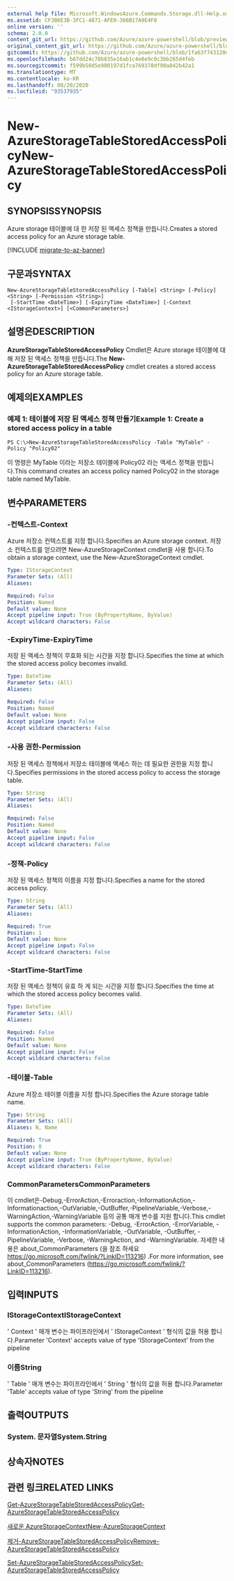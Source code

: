 ```yaml
---
external help file: Microsoft.WindowsAzure.Commands.Storage.dll-Help.xml
ms.assetid: CF3B6E3B-3FC1-4871-AFE0-366B17A9E4F8
online version: ''
schema: 2.0.0
content_git_url: https://github.com/Azure/azure-powershell/blob/preview/src/Storage/Commands.Storage/help/New-AzureStorageTableStoredAccessPolicy.md
original_content_git_url: https://github.com/Azure/azure-powershell/blob/preview/src/Storage/Commands.Storage/help/New-AzureStorageTableStoredAccessPolicy.md
gitcommit: https://github.com/Azure/azure-powershell/blob/1fa63f743120d7a7cd6cbb28ee43cd0f4c654af9
ms.openlocfilehash: b87dd24c78b835e16ab1c4e8e9c0c3bb265d4feb
ms.sourcegitcommit: f599b50d5e980197d1fca769378df90a842b42a1
ms.translationtype: MT
ms.contentlocale: ko-KR
ms.lasthandoff: 08/20/2020
ms.locfileid: "93537935"
---
```

# <span data-ttu-id="49f2a-101">New-AzureStorageTableStoredAccessPolicy</span><span class="sxs-lookup"><span data-stu-id="49f2a-101">New-AzureStorageTableStoredAccessPolicy</span></span>

## <span data-ttu-id="49f2a-102">SYNOPSIS</span><span class="sxs-lookup"><span data-stu-id="49f2a-102">SYNOPSIS</span></span>
<span data-ttu-id="49f2a-103">Azure storage 테이블에 대 한 저장 된 액세스 정책을 만듭니다.</span><span class="sxs-lookup"><span data-stu-id="49f2a-103">Creates a stored access policy for an Azure storage table.</span></span>

[!INCLUDE [migrate-to-az-banner](../../includes/migrate-to-az-banner.md)]

## <span data-ttu-id="49f2a-104">구문과</span><span class="sxs-lookup"><span data-stu-id="49f2a-104">SYNTAX</span></span>

```
New-AzureStorageTableStoredAccessPolicy [-Table] <String> [-Policy] <String> [-Permission <String>]
 [-StartTime <DateTime>] [-ExpiryTime <DateTime>] [-Context <IStorageContext>] [<CommonParameters>]
```

## <span data-ttu-id="49f2a-105">설명은</span><span class="sxs-lookup"><span data-stu-id="49f2a-105">DESCRIPTION</span></span>
<span data-ttu-id="49f2a-106">**AzureStorageTableStoredAccessPolicy** Cmdlet은 Azure storage 테이블에 대해 저장 된 액세스 정책을 만듭니다.</span><span class="sxs-lookup"><span data-stu-id="49f2a-106">The **New-AzureStorageTableStoredAccessPolicy** cmdlet creates a stored access policy for an Azure storage table.</span></span>

## <span data-ttu-id="49f2a-107">예제의</span><span class="sxs-lookup"><span data-stu-id="49f2a-107">EXAMPLES</span></span>

### <span data-ttu-id="49f2a-108">예제 1: 테이블에 저장 된 액세스 정책 만들기</span><span class="sxs-lookup"><span data-stu-id="49f2a-108">Example 1: Create a stored access policy in a table</span></span>
```
PS C:\>New-AzureStorageTableStoredAccessPolicy -Table "MyTable" -Policy "Policy02"
```

<span data-ttu-id="49f2a-109">이 명령은 MyTable 이라는 저장소 테이블에 Policy02 라는 액세스 정책을 만듭니다.</span><span class="sxs-lookup"><span data-stu-id="49f2a-109">This command creates an access policy named Policy02 in the storage table named MyTable.</span></span>

## <span data-ttu-id="49f2a-110">변수</span><span class="sxs-lookup"><span data-stu-id="49f2a-110">PARAMETERS</span></span>

### <span data-ttu-id="49f2a-111">-컨텍스트</span><span class="sxs-lookup"><span data-stu-id="49f2a-111">-Context</span></span>
<span data-ttu-id="49f2a-112">Azure 저장소 컨텍스트를 지정 합니다.</span><span class="sxs-lookup"><span data-stu-id="49f2a-112">Specifies an Azure storage context.</span></span>
<span data-ttu-id="49f2a-113">저장소 컨텍스트를 얻으려면 New-AzureStorageContext cmdlet을 사용 합니다.</span><span class="sxs-lookup"><span data-stu-id="49f2a-113">To obtain a storage context, use the New-AzureStorageContext cmdlet.</span></span>

```yaml
Type: IStorageContext
Parameter Sets: (All)
Aliases: 

Required: False
Position: Named
Default value: None
Accept pipeline input: True (ByPropertyName, ByValue)
Accept wildcard characters: False
```

### <span data-ttu-id="49f2a-114">-ExpiryTime</span><span class="sxs-lookup"><span data-stu-id="49f2a-114">-ExpiryTime</span></span>
<span data-ttu-id="49f2a-115">저장 된 액세스 정책이 무효화 되는 시간을 지정 합니다.</span><span class="sxs-lookup"><span data-stu-id="49f2a-115">Specifies the time at which the stored access policy becomes invalid.</span></span>

```yaml
Type: DateTime
Parameter Sets: (All)
Aliases: 

Required: False
Position: Named
Default value: None
Accept pipeline input: False
Accept wildcard characters: False
```

### <span data-ttu-id="49f2a-116">-사용 권한</span><span class="sxs-lookup"><span data-stu-id="49f2a-116">-Permission</span></span>
<span data-ttu-id="49f2a-117">저장 된 액세스 정책에서 저장소 테이블에 액세스 하는 데 필요한 권한을 지정 합니다.</span><span class="sxs-lookup"><span data-stu-id="49f2a-117">Specifies permissions in the stored access policy to access the storage table.</span></span>

```yaml
Type: String
Parameter Sets: (All)
Aliases: 

Required: False
Position: Named
Default value: None
Accept pipeline input: False
Accept wildcard characters: False
```

### <span data-ttu-id="49f2a-118">-정책</span><span class="sxs-lookup"><span data-stu-id="49f2a-118">-Policy</span></span>
<span data-ttu-id="49f2a-119">저장 된 액세스 정책의 이름을 지정 합니다.</span><span class="sxs-lookup"><span data-stu-id="49f2a-119">Specifies a name for the stored access policy.</span></span>

```yaml
Type: String
Parameter Sets: (All)
Aliases: 

Required: True
Position: 1
Default value: None
Accept pipeline input: False
Accept wildcard characters: False
```

### <span data-ttu-id="49f2a-120">-StartTime</span><span class="sxs-lookup"><span data-stu-id="49f2a-120">-StartTime</span></span>
<span data-ttu-id="49f2a-121">저장 된 액세스 정책이 유효 하 게 되는 시간을 지정 합니다.</span><span class="sxs-lookup"><span data-stu-id="49f2a-121">Specifies the time at which the stored access policy becomes valid.</span></span>

```yaml
Type: DateTime
Parameter Sets: (All)
Aliases: 

Required: False
Position: Named
Default value: None
Accept pipeline input: False
Accept wildcard characters: False
```

### <span data-ttu-id="49f2a-122">-테이블</span><span class="sxs-lookup"><span data-stu-id="49f2a-122">-Table</span></span>
<span data-ttu-id="49f2a-123">Azure 저장소 테이블 이름을 지정 합니다.</span><span class="sxs-lookup"><span data-stu-id="49f2a-123">Specifies the Azure storage table name.</span></span>

```yaml
Type: String
Parameter Sets: (All)
Aliases: N, Name

Required: True
Position: 0
Default value: None
Accept pipeline input: True (ByPropertyName, ByValue)
Accept wildcard characters: False
```

### <span data-ttu-id="49f2a-124">CommonParameters</span><span class="sxs-lookup"><span data-stu-id="49f2a-124">CommonParameters</span></span>
<span data-ttu-id="49f2a-125">이 cmdlet은-Debug,-ErrorAction,-Erroraction,-InformationAction,-Informationaction,-OutVariable,-OutBuffer,-PipelineVariable,-Verbose,-WarningAction,-WarningVariable 등의 공통 매개 변수를 지원 합니다.</span><span class="sxs-lookup"><span data-stu-id="49f2a-125">This cmdlet supports the common parameters: -Debug, -ErrorAction, -ErrorVariable, -InformationAction, -InformationVariable, -OutVariable, -OutBuffer, -PipelineVariable, -Verbose, -WarningAction, and -WarningVariable.</span></span> <span data-ttu-id="49f2a-126">자세한 내용은 about_CommonParameters (을 참조 하세요 https://go.microsoft.com/fwlink/?LinkID=113216) .</span><span class="sxs-lookup"><span data-stu-id="49f2a-126">For more information, see about_CommonParameters (https://go.microsoft.com/fwlink/?LinkID=113216).</span></span>

## <span data-ttu-id="49f2a-127">입력</span><span class="sxs-lookup"><span data-stu-id="49f2a-127">INPUTS</span></span>

### <span data-ttu-id="49f2a-128">IStorageContext</span><span class="sxs-lookup"><span data-stu-id="49f2a-128">IStorageContext</span></span>

<span data-ttu-id="49f2a-129">' Context ' 매개 변수는 파이프라인에서 ' IStorageContext ' 형식의 값을 허용 합니다.</span><span class="sxs-lookup"><span data-stu-id="49f2a-129">Parameter 'Context' accepts value of type 'IStorageContext' from the pipeline</span></span>

### <span data-ttu-id="49f2a-130">이름</span><span class="sxs-lookup"><span data-stu-id="49f2a-130">String</span></span>

<span data-ttu-id="49f2a-131">' Table ' 매개 변수는 파이프라인에서 ' String ' 형식의 값을 허용 합니다.</span><span class="sxs-lookup"><span data-stu-id="49f2a-131">Parameter 'Table' accepts value of type 'String' from the pipeline</span></span>

## <span data-ttu-id="49f2a-132">출력</span><span class="sxs-lookup"><span data-stu-id="49f2a-132">OUTPUTS</span></span>

### <span data-ttu-id="49f2a-133">System. 문자열</span><span class="sxs-lookup"><span data-stu-id="49f2a-133">System.String</span></span>

## <span data-ttu-id="49f2a-134">상속자</span><span class="sxs-lookup"><span data-stu-id="49f2a-134">NOTES</span></span>

## <span data-ttu-id="49f2a-135">관련 링크</span><span class="sxs-lookup"><span data-stu-id="49f2a-135">RELATED LINKS</span></span>

[<span data-ttu-id="49f2a-136">Get-AzureStorageTableStoredAccessPolicy</span><span class="sxs-lookup"><span data-stu-id="49f2a-136">Get-AzureStorageTableStoredAccessPolicy</span></span>](./Get-AzureStorageTableStoredAccessPolicy.md)

[<span data-ttu-id="49f2a-137">새로운 AzureStorageContext</span><span class="sxs-lookup"><span data-stu-id="49f2a-137">New-AzureStorageContext</span></span>](./New-AzureStorageContext.md)

[<span data-ttu-id="49f2a-138">제거-AzureStorageTableStoredAccessPolicy</span><span class="sxs-lookup"><span data-stu-id="49f2a-138">Remove-AzureStorageTableStoredAccessPolicy</span></span>](./Remove-AzureStorageTableStoredAccessPolicy.md)

[<span data-ttu-id="49f2a-139">Set-AzureStorageTableStoredAccessPolicy</span><span class="sxs-lookup"><span data-stu-id="49f2a-139">Set-AzureStorageTableStoredAccessPolicy</span></span>](./Set-AzureStorageTableStoredAccessPolicy.md)


